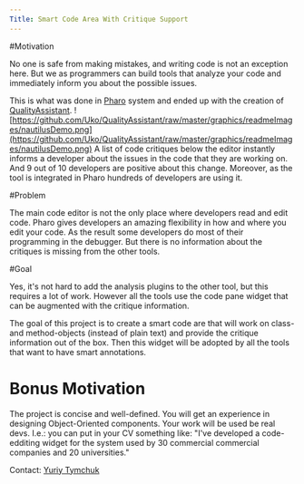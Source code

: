 ```yaml
---
Title: Smart Code Area With Critique Support
---
```


#Motivation

No one is safe from making mistakes, and writing code is not an exception here. But we as programmers can build tools that analyze your code and immediately inform you about the possible issues.

This is what was done in [Pharo](http://pharo.org) system and ended up with the creation of [QualityAssistant](https://github.com/Uko/QualityAssistant#quality-assistant-).
![https://github.com/Uko/QualityAssistant/raw/master/graphics/readmeImages/nautilusDemo.png](https://github.com/Uko/QualityAssistant/raw/master/graphics/readmeImages/nautilusDemo.png)
A list of code critiques below the editor instantly informs a developer about the issues in the code that they are working on. And 9 out of 10 developers are positive about this change. Moreover, as the tool is integrated in Pharo hundreds of developers are using it.

#Problem

The main code editor is not the only place where developers read and edit code. Pharo gives developers an amazing flexibility in how and where you edit your code. As the result some developers do most of their programming in the debugger. But there is no information about the critiques is missing from the other tools.

#Goal

Yes, it's not hard to add the analysis plugins to the other tool, but this requires a lot of work. However all the tools use the code pane widget that can be augmented with the critique information.

The goal of this project is to create a smart code are that will work on class- and method-objects (instead of plain text) and provide the critique information out of the box. Then this widget will be adopted by all the tools that want to have smart annotations.

# Bonus Motivation

The project is concise and well-defined.
You will get an experience in designing Object-Oriented components.
Your work will be used be real devs. I.e.: you can put in your CV something like: "I've developed a code-edditing widget for the system used by 30 commercial commercial companies and 20 universities."



Contact: [Yuriy Tymchuk](%base_url%/staff/YuriyTymchuk)
